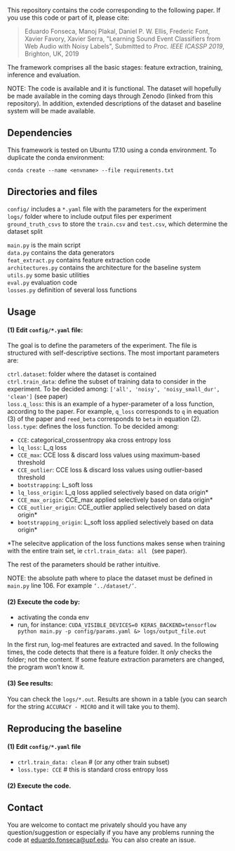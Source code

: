 
This repository contains the code corresponding to the following paper. If you use this code or part of it, please cite:

>Eduardo Fonseca, Manoj Plakal, Daniel P. W. Ellis, Frederic Font, Xavier Favory, Xavier Serra, "Learning Sound Event Classifiers from Web Audio with Noisy Labels", Submitted to *Proc. IEEE ICASSP 2019*, Brighton, UK, 2019

The framework comprises all the basic stages: feature extraction, training, inference and evaluation.

NOTE: The code is available and it is functional. The dataset will hopefully be made available in the coming days through Zenodo (linked from this repository). In addition, extended descriptions of the dataset and baseline system will be made available.

## Dependencies
This framework is tested on Ubuntu 17.10 using a conda environment. To duplicate the conda environment:

`conda create --name <envname> --file requirements.txt`


## Directories and files

`config/` includes a `*.yaml` file with the parameters for the experiment  
`logs/` folder where to include output files per experiment  
`ground_truth_csvs` to store the `train.csv` and `test.csv`, which determine the dataset split

`main.py` is the main script  
`data.py` contains the data generators  
`feat_extract.py` contains feature extraction code  
`architectures.py` contains the architecture for the baseline system  
`utils.py` some basic utilities  
`eval.py` evaluation code  
`losses.py` definition of several loss functions  



## Usage

#### (1) Edit `config/*.yaml` file:

The goal is to define the parameters of the experiment. The file is structured with self-descriptive sections. The most important parameters are: 

`ctrl.dataset`: folder where the dataset is contained  
`ctrl.train_data`: define the subset of training data to consider in the experiment. To be decided among: `['all', 'noisy', 'noisy_small_dur', 'clean']` (see paper)   
`loss.q_loss`: this is an example of a hyper-parameter of a loss function, according to the paper. For example, `q_loss` corresponds to `q` in equation (3) of the paper and `reed_beta` corresponds to `beta` in equation (2).
`loss.type`: defines the loss function. To be decided among:

  - `CCE`: categorical_crossentropy aka cross entropy loss
  - `lq_loss`: L_q loss
  - `CCE_max`: CCE loss & discard loss values using maximum-based threshold
  - `CCE_outlier`: CCE loss & discard loss values using outlier-based threshold
  - `bootstrapping`: L_soft loss
  - `lq_loss_origin`: L_q loss applied selectively based on data origin*
  - `CCE_max_origin`: CCE_max applied selectively based on data origin*
  - `CCE_outlier_origin`: CCE_outlier applied selectively based on data origin*
  - `bootstrapping_origin`: L_soft loss applied selectively based on data origin*

*The selecitve application of the loss functions makes sense when training with the entire train set, ie `ctrl.train_data: all ` (see paper).

The rest of the parameters should be rather intuitive.

NOTE: the absolute path where to place the dataset must be defined in `main.py` line 106. For example `‘../dataset/’`.



#### (2) Execute the code by:
- activating the conda env 
- run, for instance: `CUDA_VISIBLE_DEVICES=0 KERAS_BACKEND=tensorflow python main.py -p config/params.yaml &> logs/output_file.out`

In the first run, log-mel features are extracted and saved. In the following times, the code detects that there is a feature folder. It *only* checks the folder; not the content. If some feature extraction parameters are changed, the program won’t know it.

#### (3) See results:

You can check the `logs/*.out`. Results are shown in a table (you can search for the string `ACCURACY - MICRO` and it will take you to them).


## Reproducing the baseline

#### (1) Edit `config/*.yaml` file

  - `ctrl.train_data: clean` # (or any other train subset)
  - `loss.type: CCE` # this is standard cross entropy loss
 
#### (2) Execute the code.
 
## Contact

You are welcome to contact me privately should you have any question/suggestion or especially if you have any problems running the code at eduardo.fonseca@upf.edu. You can also create an issue.



